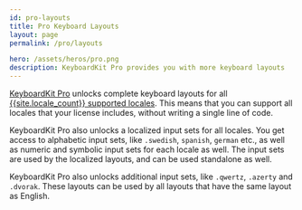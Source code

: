 ```yaml
---
id: pro-layouts
title: Pro Keyboard Layouts
layout: page
permalink: /pro/layouts

hero: /assets/heros/pro.png
description: KeyboardKit Pro provides you with more keyboard layouts
---
```


[KeyboardKit Pro](/pro) unlocks complete keyboard layouts for all [{{site.locale_count}} supported locales](/locales). This means that you can support all locales that your license includes, without writing a single line of code.

KeyboardKit Pro also unlocks a localized input sets for all locales. You get access to alphabetic input sets, like `.swedish`, `spanish`, `german` etc., as well as numeric and symbolic input sets for each locale as well. The input sets are used by the localized layouts, and can be used standalone as well.

KeyboardKit Pro also unlocks additional input sets, like `.qwertz`, `.azerty` and `.dvorak`. These layouts can be used by all layouts that have the same layout as English.